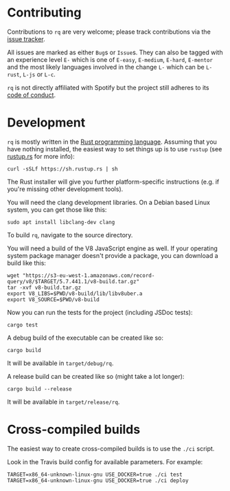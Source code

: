 # Contributing

Contributions to `rq` are very welcome; please track contributions via
the [issue tracker](https://github.com/dflemstr/rq/issues).

All issues are marked as either `Bug`s or `Issue`s.  They can also be
tagged with an experience level `E-` which is one of `E-easy`,
`E-medium`, `E-hard`, `E-mentor` and the most likely languages
involved in the change `L-` which can be `L-rust`, `L-js` or `L-c`.

`rq` is not directly affiliated with Spotify but the project still
adheres to its
[code of conduct](https://github.com/spotify/code-of-conduct/blob/master/code-of-conduct.md).

# Development

`rq` is mostly written in the [Rust programming language][rust].
Assuming that you have nothing installed, the easiest way to set
things up is to use `rustup` (see [rustup.rs](https://www.rustup.rs/)
for more info):

    curl -sSLf https://sh.rustup.rs | sh

The Rust installer will give you further platform-specific
instructions (e.g. if you're missing other development tools).

You will need the clang development libraries. On a Debian based Linux system, 
you can get those like this:

    sudo apt install libclang-dev clang

To build `rq`, navigate to the source directory.

You will need a build of the V8 JavaScript engine as well.  If
your operating system package manager doesn't provide a package,
you can download a build like this:

    wget "https://s3-eu-west-1.amazonaws.com/record-query/v8/$TARGET/5.7.441.1/v8-build.tar.gz"
    tar -xvf v8-build.tar.gz
    export V8_LIBS=$PWD/v8-build/lib/libv8uber.a
    export V8_SOURCE=$PWD/v8-build

Now you can run the tests for the project (including JSDoc tests):

    cargo test

A debug build of the executable can be created like so:

    cargo build

It will be available in `target/debug/rq`.

A release build can be created like so (might take a lot longer):

    cargo build --release

It will be available in `target/release/rq`.

# Cross-compiled builds

The easiest way to create cross-compiled builds is to use the `./ci` script.

Look in the Travis build config for available parameters.  For example:

    TARGET=x86_64-unknown-linux-gnu USE_DOCKER=true ./ci test
    TARGET=x86_64-unknown-linux-gnu USE_DOCKER=true ./ci deploy

[rust]: https://www.rust-lang.org/
